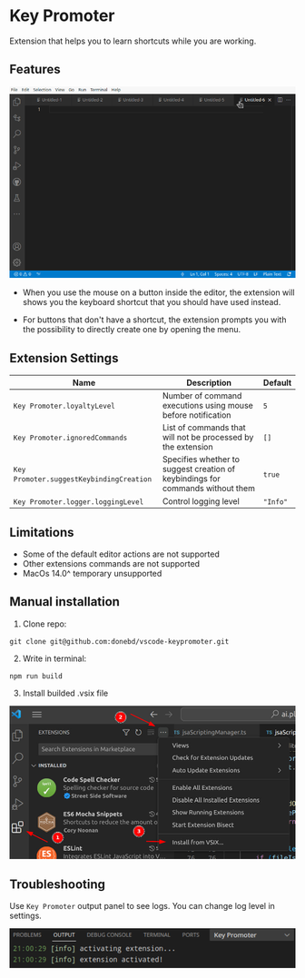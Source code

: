 # Key Promoter

Extension that helps you to learn shortcuts while you are working.

## Features

![example](img/key_promoter.gif)

* When you use the mouse on a button inside the editor, the extension will shows you the keyboard shortcut that you should have used instead.

* For buttons that don't have a shortcut, the extension prompts you with the possibility to directly create one by opening the menu.

## Extension Settings

|Name|Description|Default|
|-|-|-|
|`Key Promoter.loyaltyLevel`|Number of command executions using mouse before notification|`5`|
|`Key Promoter.ignoredCommands`|List of commands that will not be processed by the extension|`[]`|
|`Key Promoter.suggestKeybindingCreation`|Specifies whether to suggest creation of keybindings for commands without them|`true`|
|`Key Promoter.logger.loggingLevel`|Control logging level|`"Info"`|

## Limitations

* Some of the default editor actions are not supported
* Other extensions commands are not supported
* MacOs 14.0^ temporary unsupported

## Manual installation

1. Clone repo:
```
git clone git@github.com:donebd/vscode-keypromoter.git
```
2. Write in terminal:
```
npm run build
```
3. Install builded .vsix file

![Manual .vsix installation](img/manual_vsix_installation.jpg)

## Troubleshooting

Use `Key Promoter` output panel to see logs. You can change log level in settings.

![Troubleshooting](img/troubleshooting.png)
